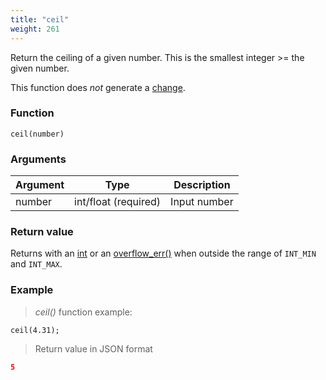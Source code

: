 ```yaml
---
title: "ceil"
weight: 261
---
```


Return the ceiling of a given number. This is the smallest integer >= the given number.

This function does *not* generate a [change](../../../overview/changes).

### Function

`ceil(number)`

### Arguments

Argument | Type                 | Description
-------- | -------------------- | ------------
number   | int/float (required) | Input number

### Return value

Returns with an [int](../../../data-types/int) or an [overflow_err()](../../../errors/overflow_err) when outside the range of `INT_MIN` and `INT_MAX`.

### Example

> _ceil()_ function example:

```thingsdb,json_response
ceil(4.31);
```

> Return value in JSON format

```json
5
```
